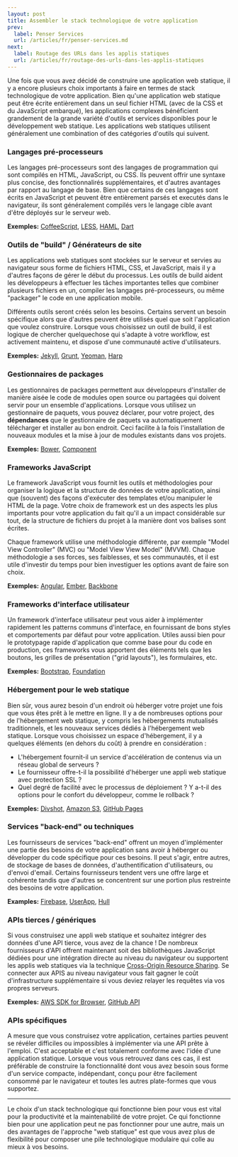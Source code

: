 ```yaml
---
layout: post
title: Assembler le stack technologique de votre application
prev:
  label: Penser Services
  url: /articles/fr/penser-services.md
next:
  label: Routage des URLs dans les applis statiques
  url: /articles/fr/routage-des-urls-dans-les-applis-statiques
---
```


Une fois que vous avez décidé de construire une application web statique, il y a encore plusieurs choix importants
à faire en termes de stack technologique de votre application. Bien qu'une application web statique peut être
écrite entièrement dans un seul fichier HTML (avec de la CSS et du JavaScript embarqué), les applications complexes
bénéficient grandement de la grande variété d'outils et services disponibles pour le développement web statique.
Les applications web statiques utilisent généralement une combination of des catégories d'outils qui suivent.

### Langages pré-processeurs

Les langages pré-processeurs sont des langages de programmation qui sont compilés en HTML, JavaScript, ou CSS.
Ils peuvent offrir une syntaxe plus concise, des fonctionnalirés supplémentaires, et d'autres avantages 
par rapport au langage de base. Bien que certains de ces langages sont écrits en JavaScript et peuvent être entièrement parsés
et executés dans le navigateur, ils sont généralement compilés vers le langage cible avant d'être déployés sur le serveur web.

**Exemples:** [CoffeeScript](http://coffeescript.org), [LESS](http://www.lesscss.org/), [HAML](http://haml.info/), [Dart](https://www.dartlang.org/)

### Outils de "build" / Générateurs de site

Les applications web statiques sont stockées sur le serveur et servies au navigateur sous forme de fichiers HTML,
CSS, et JavaScript, mais il y a d'autres façons de gérer le début du processus. Les outils de build aident les développeurs
à effectuer les tâches importantes telles que combiner plusieurs fichiers en un, compiler les langages pré-processeurs,
ou même "packager" le code en une application mobile.

Différents outils seront créés selon les besoins. Certains servent un besoin spécifique
alors que d'autres peuvent être utilisés quel que soit l'application que voulez construire. 
Lorsque vous choisissez un outil de build, il est logique de chercher quelquechose qui s'adapte à votre workflow, 
est activement maintenu, et dispose d'une communauté active d'utilisateurs.

**Exemples:** [Jekyll](http://jekyllrb.com/), [Grunt](http://gruntjs.com/), [Yeoman](http://yeoman.io/), [Harp](http://harpjs.com/)

### Gestionnaires de packages

Les gestionnaires de packages permettent aux développeurs d'installer de manière aisée le code de modules 
open source ou partagées qui doivent servir pour un ensemble d'applications. Lorsque vous utilisez un gestionnaire de paquets,
vous pouvez déclarer, pour votre project, des **dépendances** que le gestionnaire de paquets va automatiquement télécharger
et installer au bon endroit. Ceci facilite à la fois l'installation de nouveaux modules et la mise à jour de 
modules existants dans vos projets.

**Exemples:** [Bower](http://bower.io/), [Component](http://component.io)

### Frameworks JavaScript

Le framework JavaScript vous fournit les outils et méthodologies pour organiser la logique et la structure de données 
de votre application, ainsi que (souvent) des façons d'exécuter des templates et/ou manipuler le HTML de la page.
Votre choix de framework est un des aspects les plus importants pour votre application du fait qu'il a un impact
considérable sur tout, de la structure de fichiers du projet à la manière dont vos balises sont écrites.

Chaque framework utilise une méthodologie différente, par exemple "Model View Controller" (MVC) ou "Model View
View Model" (MVVM). Chaque méthodologie a ses forces, ses faiblesses, et ses communautés, et il est utile d'investir du temps
pour bien investiguer les options avant de faire son choix.

**Exemples:** [Angular](http://angularjs.org/), [Ember](http://emberjs.com/), [Backbone](http://backbonejs.org/)

### Frameworks d'interface utilisateur

Un framework d'interface utilisateur peut vous aider à implémenter rapidement les patterns communs d'interface,
en fournissant de bons styles et comportements par défaut pour votre application. Utiles aussi bien pour le
prototypage rapide d'application que comme base pour du code en production, ces frameworks vous apportent
des éléments tels que les boutons, les grilles de présentation ("grid layouts"), les formulaires, etc.

**Exemples:** [Bootstrap](http://getbootstrap.com), [Foundation](http://foundation.zurb.com)

### Hébergement pour le web statique

Bien sûr, vous aurez besoin d'un endroit où héberger votre projet une fois que vous êtes prêt à le mettre en ligne.
Il y a de nombreuses options pour de l'hébergement web statique, y compris les hébergements mutualisés traditionnels,
et les nouveaux services dédiés à l'hébergement web statique. Lorsque vous choisissez un espace d'hébergement, il y a quelques
éléments (en dehors du coût) à prendre en considération :

* L'hébergement fournit-il un service d'accélération de contenus via un réseau global de serveurs ?
* Le fournisseur offre-t-il la possibilité d'héberger une appli web statique avec protection SSL ?
* Quel degré de facilité avec le processus de déploiement ? Y a-t-il des options pour le confort du développeur, comme le rollback ?

**Exemples:** [Divshot](http://www.divshot.io/), [Amazon S3](http://aws.amazon.com/s3/), [GitHub Pages](http://pages.github.com/)

### Services "back-end" ou techniques 

Les fournisseurs de services "back-end" offrent un moyen d'implémenter une partie des besoins de votre application 
sans avoir à héberger ou développer du code spécifique pour ces besoins. Il peut s'agir, entre autres, de stockage 
de bases de données, d'authentification d'utilisateurs, ou d'envoi d'email. Certains fournisseurs tendent vers une offre
large et cohérente tandis que d'autres se concentrent sur une portion plus restreinte des besoins de votre application.

**Examples:** [Firebase](http://www.firebase.com/), [UserApp](http://userapp.io), [Hull](http://hull.io)

### APIs tierces / génériques

Si vous construisez une appli web statique et souhaitez intégrer des données d'une API tierce, vous avez de la chance !
De nombreux fournisseurs d'API offrent maintenant soit des bibliothèques JavaScript dédiées pour une intégration directe 
au niveau du navigateur ou supportent les applis web statiques via la technique [Cross-Origin Resource Sharing](https://developer.mozilla.org/en-US/docs/HTTP/Access_control_CORS).
Se connecter aux APIS au niveau navigateur vous fait gagner le coût d'infrastructure supplémentaire si vous deviez relayer 
les requêtes via vos propres serveurs.

**Exemples:** [AWS SDK for Browser](http://aws.amazon.com/sdkforbrowser/), [GitHub API](http://developer.github.com/v3/)

### APIs spécifiques

A mesure que vous construisez votre application, certaines parties peuvent se révéler difficiles ou impossibles 
à implémenter via une API prête à l'emploi. C'est acceptable et c'est totalement conforme avec l'idée d'une application statique.
Lorsque vous vous retrouvez dans ces cas, il est préférable de construire la fonctionnalité dont vous avez besoin sous forme 
d'un service compacte, indépendant, conçu pour être facilement consommé par le navigateur et toutes les autres 
plate-formes que vous supportez.

---

Le choix d'un stack technologique qui fonctionne bien pour vous est vital pour la productivité et la maintenabilité de votre projet.
Ce qui fonctionne bien pour une application peut ne pas fonctionner pour une autre, mais un des avantages de 
l'approche "web statique" est que vous avez plus de flexibilité pour composer une pile technologique modulaire qui 
colle au mieux à vos besoins.